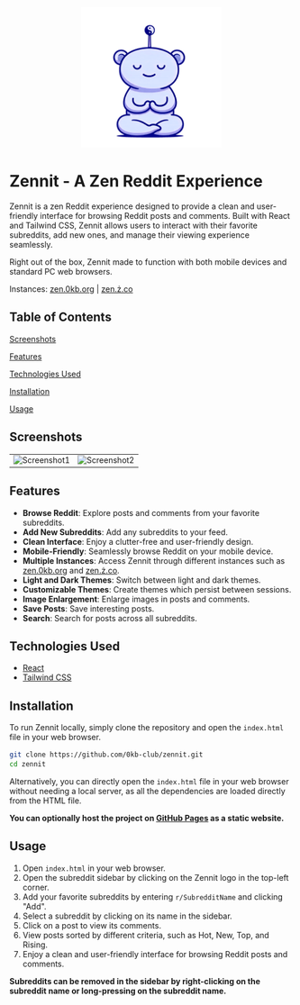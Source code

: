 <p align="center"><img src="assets\favicon\favicon.svg" height="250" width="250"/></p>

# Zennit - A Zen Reddit Experience

Zennit is a zen Reddit experience designed to provide a clean and user-friendly interface for browsing Reddit posts and comments. Built with React and Tailwind CSS, Zennit allows users to interact with their favorite subreddits, add new ones, and manage their viewing experience seamlessly.

Right out of the box, Zennit made to function with both mobile devices and standard PC web browsers.

Instances: [zen.0kb.org](https://zen.0kb.org/) | [zen.ż.co](https://zen.ż.co/)

## Table of Contents

[Screenshots](#screenshots)

[Features](#features)

[Technologies Used](#technologies_used)

[Installation](#installation)

[Usage](#usage)

## Screenshots

|                                       |                                       |
|---------------------------------------|---------------------------------------|
| ![Screenshot1](screenshots/shot1.png) | ![Screenshot2](screenshots/shot2.png) |

## Features

-   **Browse Reddit**: Explore posts and comments from your favorite subreddits.
-   **Add New Subreddits**: Add any subreddits to your feed.
-   **Clean Interface**: Enjoy a clutter-free and user-friendly design.
-   **Mobile-Friendly**: Seamlessly browse Reddit on your mobile device.
-   **Multiple Instances**: Access Zennit through different instances such as [zen.0kb.org](https://zen.0kb.org/) and [zen.ż.co](https://zen.ż.co/).
-   **Light and Dark Themes**: Switch between light and dark themes.
-   **Customizable Themes**: Create themes which persist between sessions.
-   **Image Enlargement**: Enlarge images in posts and comments.
-   **Save Posts**: Save interesting posts.
-   **Search**: Search for posts across all subreddits.

## Technologies Used

-   [React](https://reactjs.org/)
-   [Tailwind CSS](https://tailwindcss.com/)

## Installation

To run Zennit locally, simply clone the repository and open the `index.html` file in your web browser.

```bash
git clone https://github.com/0kb-club/zennit.git
cd zennit
```

Alternatively, you can directly open the `index.html` file in your web browser without needing a local server, as all the dependencies are loaded directly from the HTML file.

**You can optionally host the project on [GitHub Pages](https://pages.github.com/) as a static website.**

## Usage
1. Open `index.html` in your web browser.
2. Open the subreddit sidebar by clicking on the Zennit logo in the top-left corner.
3. Add your favorite subreddits by entering `r/SubredditName` and clicking "Add".
4. Select a subreddit by clicking on its name in the sidebar.
5. Click on a post to view its comments.
6. View posts sorted by different criteria, such as Hot, New, Top, and Rising.
7. Enjoy a clean and user-friendly interface for browsing Reddit posts and comments.

__Subreddits can be removed in the sidebar by right-clicking on the subreddit name or long-pressing on the subreddit name.__